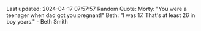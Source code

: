Last updated: 2024-04-17 07:57:57
Random Quote: Morty: "You were a teenager when dad got you pregnant!"
Beth: "I was 17. That's at least 26 in boy years." - Beth Smith